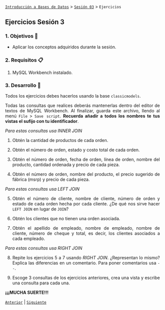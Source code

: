[`Introducción a Bases de Datos`](../../README.md) > [`Sesión 03`](../Readme.md) > `Ejercicios`
	
## Ejercicios Sesión 3

<div style="text-align: justify;">

### 1. Objetivos :dart:

- Aplicar los conceptos adquiridos durante la sesión.

### 2. Requisitos :clipboard:

1. MySQL Workbench instalado.

### 3. Desarrollo :rocket:

Todos los ejercicios debes hacerlos usando la base `classicmodels`.

Todas las consultas que realices deberás mantenerlas dentro del editor de textos de MySQL Workbench. Al finalizar, guarda este archivo, llendo al menú `File` > `Save script`.  **Recuerda añadir a todos los nombres te tus vistas el sufijo con tu identificador**.

*Para estas consultas usa INNER JOIN*

1. Obtén la cantidad de productos de cada orden.

2. Obtén el número de orden, estado y costo total de cada orden.

3. Obtén el número de orden, fecha de orden, línea de orden, nombre del producto, cantidad ordenada y precio de cada pieza.

4. Obtén el número de orden, nombre del producto, el precio sugerido de fábrica (msrp) y precio de cada pieza.

*Para estas consultas usa LEFT JOIN*

5. Obtén el número de cliente, nombre de cliente, número de orden y estado de cada orden hecha por cada cliente. ¿De qué nos sirve hacer `LEFT JOIN` en lugar de `JOIN`?

6. Obtén los clientes que no tienen una orden asociada.

7. Obtén el apellido de empleado, nombre de empleado, nombre de cliente, número de cheque y total, es decir, los clientes asociados a cada empleado.

*Para estas consultas usa RIGHT JOIN*

8. Repite los ejercicios 5 a 7 usando *RIGHT JOIN*. ¿Representan lo mismo? Explica las diferencias en un comentario. Para poner comentarios usa `--`.

9. Escoge 3 consultas de los ejercicios anteriores, crea una vista y escribe una consulta para cada una.

**¡¡¡MUCHA SUERTE!!!**


[`Anterior`](../Readme.md) | [`Siguiente`](../Readme.md)

</div>
